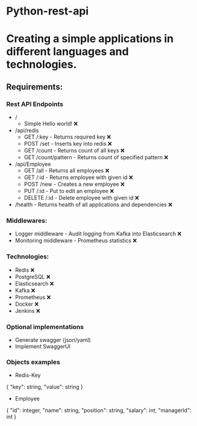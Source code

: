 # Python-rest-api
# Creating a simple applications in different languages and technologies.
## Requirements:
### Rest API Endpoints
* /
  * Simple Hello world! ❌
* /api/redis
  * GET /:key -  Returns required key ❌
  * POST /set - Inserts key into redis ❌
  * GET /count - Returns count of all keys ❌
  * GET /count/pattern - Returns count of specified pattern ❌
* /api/Employee
  * GET /all - Returns all employees ❌
  * GET /:id - Returns employee with given id ❌
  * POST /new - Creates a new employee ❌
  * PUT /:id - Put to edit an employee ❌
  * DELETE /:id - Delete employee with given id ❌
* /health - Returns health of all applications and dependencies ❌

### Middlewares:
* Logger middleware - Audit logging from Kafka into Elasticsearch ❌
* Monitoring middleware - Prometheus statistics ❌

### Technologies:
* Redis ❌
* PostgreSQL ❌
* Elasticsearch ❌
* Kafka ❌
* Prometheus ❌
* Docker ❌
* Jenkins ❌

### Optional implementations
* Generate swagger (json/yaml)
* Implement SwaggerUI

### Objects examples
* Redis-Key

{
  "key": string,
  "value": string
}

* Employee

{
  "id": integer,
  "name": string,
  "position": string,
  "salary": int,
  "managerId": int
}